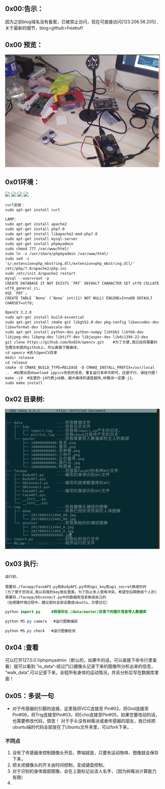 ## 0x00:告示：
因为之前blog域名没有备案，已被禁止访问，现在可直接访问[123.206.56.205] ,
关于最新的细节，blog>github>freebuf!
## 0x00 预览：
![image](https://github.com/0x024/MS/blob/master/data/temp/Screenshot%20from%202017-08-03%2019-10-53.png)

## 0x01环境：
[![](https://img.shields.io/badge/Ubuntu-mate-brightgreen.svg)]()
[![](https://img.shields.io/badge/Python-2.7-brightgreen.svg)]()
[![](https://img.shields.io/badge/OpenCV-3.2.0-brightgreen.svg)]()
[![](https://img.shields.io/badge/reapberry%20pi3-Model%20B%20-brightgreen.svg)]()

```
curl安装：
sudo apt-get install curl
```
```
LAMP:
sudo apt-get install apache2
sudo apt-get install php7.0
sudo apt-get install libapache2-mod-php7.0
sudo apt-get install mysql-server
sudo apt-get install phpmyadmin
sudo chmod 777 /var/www/html/
sudo ln -s /usr/share/phpmyadmin /var/www/html/
sudo sed -i 's/;extension=php_mbstring.dll/extension=php_mbstring.dll/' /etc/php/7.0/apache2/php.ini
sudo /etc/init.d/apache2 restart
mysql --user=root -p
CREATE DATABASE IF NOT EXISTS `FRT` DEFAULT CHARACTER SET utf8 COLLATE utf8_general_ci;
USE `FRT`;
CREATE TABLE `None` (`None` int(11) NOT NULL) ENGINE=InnoDB DEFAULT CHARSET=utf8;
```
```
OpenCV 3.2.0
sudo apt-get install build-essential
sudo apt-get install cmake git libgtk2.0-dev pkg-config libavcodec-dev libavformat-dev libswscale-dev
sudo apt-get install python-dev python-numpy libtbb2 libtbb-dev libjpeg-dev libpng-dev libtiff-dev libjasper-dev libdc1394-22-dev
git clone https://github.com/0x024/opencv.git    #为了方便,我已经将需要的包整合到我的github上，可以直接下载编译，
cd opencv #进入OpenCV目录
mkdir release
cd release
cmake -D CMAKE_BUILD_TYPE=RELEASE -D CMAKE_INSTALL_PREFIX=/usr/local ..  #如果出现download ippicv失败的信息，重复运行本命令即可，还是不行，请挂代理！
make -j4  #这里的-j4代表job数，越大编译的速度越快,树莓派一定要-j1，
sudo make install
```


## 0x02 目录树:

![image](https://github.com/0x024/MS/blob/master/data/temp/Screenshot%20from%202017-08-03%2011-44-50.png)

## 0x03 执行:

```
运行前，

需要将./facepp/FaceAPI.py和BodyAPI.py中的api_key和api_secret换成你的
(为了便于您测试,我以将我的key放在里面，为了防止多人使用冲突，希望您后期换成个人的)
需要将./facepp/Dbconnect.py中的数据库信息换成自己的
（在搭建环境过程中，建议密码全部设置成ubuntu，方便记忆）

```

```java
python import.py     #将保存在./data/master/目录下的图片信息导入数据库

```


```java
python MS.py camera   #运行图像捕捉


```


```java
python MS.py check   #运行图像检测

```
## 0x04 :查看
可以打开127.0.0.1/phpmyadmin（默认的，如果牛的话，可以直接下命令行里查看）就可以看到
”io_data“-经过门口摄像头记录下来的图像所分析出来的信息，
“walk_data”,可以记录下来，全程所有身体的运动情况，并且分析后写在数据库里面！
## 0x05：多说一句
- 对于传感器的引脚的连接，这里我将VCC连接至 Pin#02，将Gnd连接至Pin#06，将Trig连接至Pin#03，将Echo连接至Pin#05，如果您要改动的话，也需要修改代码，慎思！
对于手头没有树莓派或者传感器的朋友，我已经把ubuntu端的代码全部放在了Ubuntu文件夹里，可以fork下来，. 
### 不同点
 1. 没有了传感器来控制摄像头开启，弊端就是，只要有运动物体，图像就会保存下来，
 2. 把关闭摄像头的开关由时间控制，变成键盘控制，
 3. 对于识别的身体面部图像，会在上面标记出该人名字，（因为树莓派计算能力有限）
 4. 



